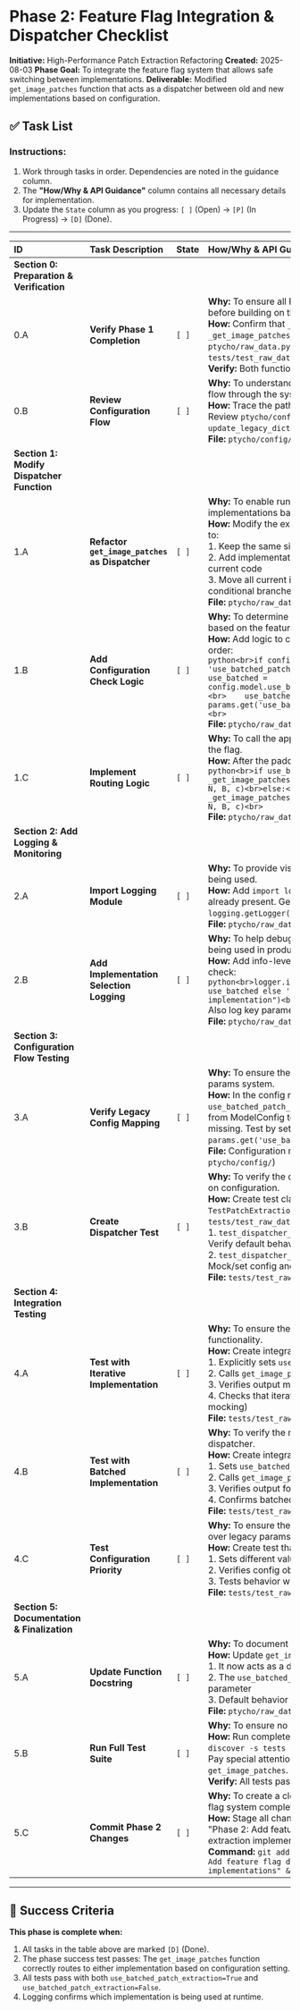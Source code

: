 # Phase 2: Feature Flag Integration & Dispatcher Checklist

**Initiative:** High-Performance Patch Extraction Refactoring
**Created:** 2025-08-03
**Phase Goal:** To integrate the feature flag system that allows safe switching between implementations.
**Deliverable:** Modified `get_image_patches` function that acts as a dispatcher between old and new implementations based on configuration.

## ✅ Task List

### Instructions:
1. Work through tasks in order. Dependencies are noted in the guidance column.
2. The **"How/Why & API Guidance"** column contains all necessary details for implementation.
3. Update the `State` column as you progress: `[ ]` (Open) -> `[P]` (In Progress) -> `[D]` (Done).

---

| ID  | Task Description                                   | State | How/Why & API Guidance |
| :-- | :------------------------------------------------- | :---- | :-------------------------------------------------
| **Section 0: Preparation & Verification**
| 0.A | **Verify Phase 1 Completion**                      | `[ ]` | **Why:** To ensure all Phase 1 deliverables are in place before building on them. <br> **How:** Confirm that `_get_image_patches_iterative` and `_get_image_patches_batched` exist in `ptycho/raw_data.py`. Run `python -m pytest tests/test_raw_data.py -v` to verify tests pass. <br> **Verify:** Both functions exist and basic tests pass
| 0.B | **Review Configuration Flow**                      | `[ ]` | **Why:** To understand how configuration parameters flow through the system. <br> **How:** Trace the path from `ModelConfig` to `params.cfg`. Review `ptycho/config/config.py` and find where `update_legacy_dict` or similar mapping occurs. <br> **File:** `ptycho/config/config.py`
| **Section 1: Modify Dispatcher Function**
| 1.A | **Refactor `get_image_patches` as Dispatcher**     | `[ ]` | **Why:** To enable runtime selection between implementations based on configuration. <br> **How:** Modify the existing `get_image_patches` function to: <br>1. Keep the same signature and docstring <br>2. Add implementation selection logic before the current code <br>3. Move all current implementation details into the conditional branches <br> **File:** `ptycho/raw_data.py`
| 1.B | **Add Configuration Check Logic**                  | `[ ]` | **Why:** To determine which implementation to use based on the feature flag. <br> **How:** Add logic to check configuration in priority order: <br>```python<br>if config and hasattr(config.model, 'use_batched_patch_extraction'):<br>    use_batched = config.model.use_batched_patch_extraction<br>else:<br>    use_batched = params.get('use_batched_patch_extraction', False)<br>``` <br> **File:** `ptycho/raw_data.py`
| 1.C | **Implement Routing Logic**                        | `[ ]` | **Why:** To call the appropriate implementation based on the flag. <br> **How:** After the padding step, add conditional routing: <br>```python<br>if use_batched:<br>    return _get_image_patches_batched(gt_padded, offsets_f, N, B, c)<br>else:<br>    return _get_image_patches_iterative(gt_padded, offsets_f, N, B, c)<br>``` <br> **File:** `ptycho/raw_data.py`
| **Section 2: Add Logging & Monitoring**
| 2.A | **Import Logging Module**                          | `[ ]` | **Why:** To provide visibility into which implementation is being used. <br> **How:** Add `import logging` at the top of the file if not already present. Get logger: `logger = logging.getLogger(__name__)`. <br> **File:** `ptycho/raw_data.py`
| 2.B | **Add Implementation Selection Logging**           | `[ ]` | **Why:** To help debug and monitor which code path is being used in production. <br> **How:** Add info-level logging after the configuration check: <br>```python<br>logger.info(f"Using {'batched' if use_batched else 'iterative'} patch extraction implementation")<br>``` <br>Also log key parameters: N, gridsize, B for debugging. <br> **File:** `ptycho/raw_data.py`
| **Section 3: Configuration Flow Testing**
| 3.A | **Verify Legacy Config Mapping**                   | `[ ]` | **Why:** To ensure the feature flag works with the legacy params system. <br> **How:** In the config mapping logic, verify that `use_batched_patch_extraction` is properly mapped from ModelConfig to params.cfg. Add the mapping if missing. Test by setting the value and checking `params.get('use_batched_patch_extraction')`. <br> **File:** Configuration mapping location (likely in `ptycho/config/`)
| 3.B | **Create Dispatcher Test**                         | `[ ]` | **Why:** To verify the dispatcher correctly routes based on configuration. <br> **How:** Create test class `TestPatchExtractionDispatcher` in `tests/test_raw_data.py` with two test methods: <br>1. `test_dispatcher_uses_iterative_by_default` - Verify default behavior <br>2. `test_dispatcher_uses_batched_when_enabled` - Mock/set config and verify batched path <br> **File:** `tests/test_raw_data.py`
| **Section 4: Integration Testing**
| 4.A | **Test with Iterative Implementation**             | `[ ]` | **Why:** To ensure the dispatcher doesn't break existing functionality. <br> **How:** Create integration test that: <br>1. Explicitly sets `use_batched_patch_extraction=False` <br>2. Calls `get_image_patches` with real data <br>3. Verifies output matches expected format <br>4. Checks that iterative path was taken (via logs or mocking) <br> **File:** `tests/test_raw_data.py`
| 4.B | **Test with Batched Implementation**               | `[ ]` | **Why:** To verify the new path works through the dispatcher. <br> **How:** Create integration test that: <br>1. Sets `use_batched_patch_extraction=True` <br>2. Calls `get_image_patches` with same test data <br>3. Verifies output format is identical <br>4. Confirms batched path was taken <br> **File:** `tests/test_raw_data.py`
| 4.C | **Test Configuration Priority**                    | `[ ]` | **Why:** To ensure the config object takes precedence over legacy params. <br> **How:** Create test that: <br>1. Sets different values in config object vs params.cfg <br>2. Verifies config object value is used <br>3. Tests behavior when config object is None <br> **File:** `tests/test_raw_data.py`
| **Section 5: Documentation & Finalization**
| 5.A | **Update Function Docstring**                      | `[ ]` | **Why:** To document the new dispatcher behavior. <br> **How:** Update `get_image_patches` docstring to mention: <br>1. It now acts as a dispatcher <br>2. The `use_batched_patch_extraction` configuration parameter <br>3. Default behavior (iterative) <br> **File:** `ptycho/raw_data.py`
| 5.B | **Run Full Test Suite**                            | `[ ]` | **Why:** To ensure no regressions were introduced. <br> **How:** Run complete test suite: `python -m unittest discover -s tests -p "test_*.py"`. Fix any failures. Pay special attention to any tests that use `get_image_patches`. <br> **Verify:** All tests pass
| 5.C | **Commit Phase 2 Changes**                         | `[ ]` | **Why:** To create a clean checkpoint with the feature flag system complete. <br> **How:** Stage all changes, create commit with message: "Phase 2: Add feature flag dispatcher for patch extraction implementations". Push to feature branch. <br> **Command:** `git add -A && git commit -m "Phase 2: Add feature flag dispatcher for patch extraction implementations" && git push`

---

## 🎯 Success Criteria

**This phase is complete when:**
1. All tasks in the table above are marked `[D]` (Done).
2. The phase success test passes: The `get_image_patches` function correctly routes to either implementation based on configuration setting.
3. All tests pass with both `use_batched_patch_extraction=True` and `use_batched_patch_extraction=False`.
4. Logging confirms which implementation is being used at runtime.